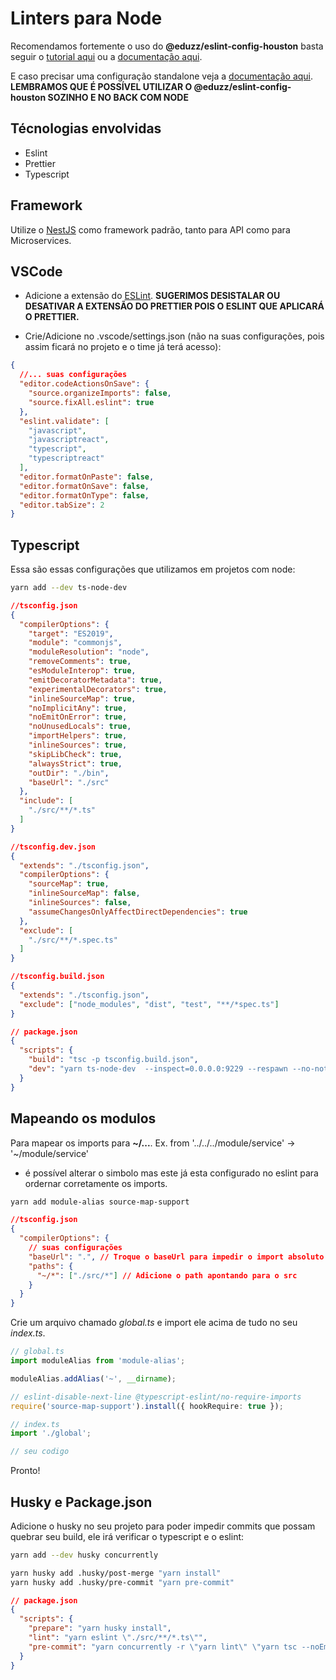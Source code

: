 # Linters para Node 

Recomendamos fortemente o uso do **@eduzz/eslint-config-houston** basta seguir o 
[tutorial aqui](https://eduzz.github.io/houston/eslint) ou a [documentação aqui](./default.md).

E caso precisar uma configuração standalone veja a [documentação aqui](./standalone.md).  
**LEMBRAMOS QUE É POSSÍVEL UTILIZAR O @eduzz/eslint-config-houston SOZINHO E NO BACK COM NODE** 

## Técnologias envolvidas

* Eslint
* Prettier
* Typescript

## Framework

Utilize o [NestJS](https://nestjs.com/) como framework padrão, tanto para API como para Microservices.

## VSCode

* Adicione a extensão do [ESLint](https://marketplace.visualstudio.com/items?itemName=dbaeumer.vscode-eslint).
  **SUGERIMOS DESISTALAR OU DESATIVAR A EXTENSÃO DO PRETTIER POIS O ESLINT QUE APLICARÁ O PRETTIER.**

* Crie/Adicione no .vscode/settings.json (não na suas configurações, pois assim ficará no projeto e o time já terá acesso):
```json
{
  //... suas configurações
  "editor.codeActionsOnSave": {
    "source.organizeImports": false,
    "source.fixAll.eslint": true
  },
  "eslint.validate": [
    "javascript",
    "javascriptreact",
    "typescript",
    "typescriptreact"
  ],
  "editor.formatOnPaste": false,
  "editor.formatOnSave": false,
  "editor.formatOnType": false,
  "editor.tabSize": 2
}
```

## Typescript

Essa são essas configurações que utilizamos em projetos com node:

```bash
yarn add --dev ts-node-dev
```

```json
//tsconfig.json
{
  "compilerOptions": {
    "target": "ES2019",
    "module": "commonjs",
    "moduleResolution": "node",
    "removeComments": true,
    "esModuleInterop": true,
    "emitDecoratorMetadata": true,
    "experimentalDecorators": true,
    "inlineSourceMap": true,
    "noImplicitAny": true,
    "noEmitOnError": true,
    "noUnusedLocals": true,
    "importHelpers": true,
    "inlineSources": true,
    "skipLibCheck": true,
    "alwaysStrict": true,
    "outDir": "./bin",
    "baseUrl": "./src"
  },
  "include": [
    "./src/**/*.ts"
  ]
}

//tsconfig.dev.json
{
  "extends": "./tsconfig.json",
  "compilerOptions": {
    "sourceMap": true,
    "inlineSourceMap": false,
    "inlineSources": false,
    "assumeChangesOnlyAffectDirectDependencies": true
  },
  "exclude": [
    "./src/**/*.spec.ts"
  ]
}

//tsconfig.build.json
{
  "extends": "./tsconfig.json",
  "exclude": ["node_modules", "dist", "test", "**/*spec.ts"]
}
```

```json
// package.json
{
  "scripts": {
    "build": "tsc -p tsconfig.build.json",
    "dev": "yarn ts-node-dev  --inspect=0.0.0.0:9229 --respawn --no-notify --poll --no-deps --ignore-watch node_modules --transpile-only --project tsconfig.dev.json ./src/index.ts",
  }
}
```

## Mapeando os modulos

Para mapear os imports para **~/...**. Ex. from '../../../module/service' -> '~/module/service'

* é possível alterar o simbolo mas este já esta configurado no eslint para ordernar corretamente os imports.

```bash
yarn add module-alias source-map-support
```

```json
//tsconfig.json
{
  "compilerOptions": {
    // suas configurações
    "baseUrl": ".", // Troque o baseUrl para impedir o import absoluto
    "paths": {
      "~/*": ["./src/*"] // Adicione o path apontando para o src 
    }
  }
}
```

Crie um arquivo chamado *global.ts* e import ele acima de tudo no seu *index.ts*.

```ts
// global.ts
import moduleAlias from 'module-alias';

moduleAlias.addAlias('~', __dirname);

// eslint-disable-next-line @typescript-eslint/no-require-imports
require('source-map-support').install({ hookRequire: true });

// index.ts
import './global';

// seu codigo
```

Pronto!

## Husky e Package.json

Adicione o husky no seu projeto para poder impedir commits que possam quebrar seu build, ele irá verificar o 
typescript e o eslint:

```bash
yarn add --dev husky concurrently

yarn husky add .husky/post-merge "yarn install"
yarn husky add .husky/pre-commit "yarn pre-commit"
```

```json
// package.json
{
  "scripts": {
    "prepare": "yarn husky install",
    "lint": "yarn eslint \"./src/**/*.ts\"",
    "pre-commit": "yarn concurrently -r \"yarn lint\" \"yarn tsc --noEmit\""
  }
}
```
